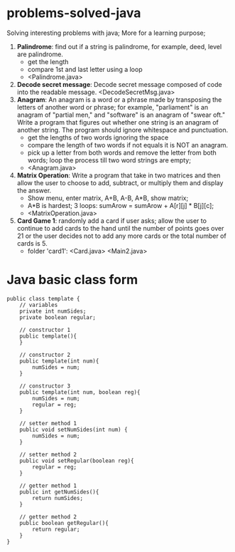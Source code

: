 # problems-solved-java
Solving interesting problems with java; More for a learning purpose;

1. **Palindrome**: find out if a string is palindrome, for example, deed, level are palindrome.
   * get the length
   * compare 1st and last letter using a loop
   * <Palindrome.java>
2. **Decode secret message**: Decode secret message composed of code into the readable message. <DecodeSecretMsg.java>
3. **Anagram**: An anagram is a word or a phrase made by transposing the letters of another word or phrase; for example, "parliament" is an anagram of "partial men," and "software" is an anagram of "swear oft." Write a program that figures out whether one string is an anagram of another string. The program should ignore whitespace and punctuation.
   * get the lengths of two words ignoring the space
   * compare the length of two words if not equals it is NOT an anagram.
   * pick up a letter from both words and remove the letter from both words; loop the process till two word strings are empty;
   * <Anagram.java>
4. **Matrix Operation**: Write a program that take in two matrices and then allow the user to choose to add, subtract, or multiply them and display the answer.
   * Show menu, enter matrix, A+B, A-B, A*B, show matrix;
   * A*B is hardest; 3 loops: sumArow = sumArow + A[r][j] * B[j][c];
   * <MatrixOperation.java>
5. **Card Game 1**: randomly add a card if user asks;  allow the user to continue to add cards to the hand until the number of points goes over 21 or the user decides not to add any more cards or the total number of cards is 5.
   * folder 'card1': <Card.java> <Main2.java>
   

# Java basic class form
```
public class template {
	// variables
	private int numSides;
	private boolean regular;
	
	// constructor 1 
	public template(){		
	}
	
	// constructor 2 
	public template(int num){
		numSides = num;
	}
	
	// constructor 3
	public template(int num, boolean reg){
		numSides = num;
		regular = reg;
	}	
	
	// setter method 1
	public void setNumSides(int num) {
		numSides = num;
	}
	
	// setter method 2
	public void setRegular(boolean reg){
		regular = reg;
	}	
	
	// getter method 1
	public int getNumSides(){
		return numSides;
	}
	
	// getter method 2
	public boolean getRegular(){
		return regular;
	}
}
```
